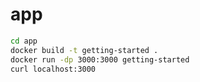 # app

```bash
cd app
docker build -t getting-started .
docker run -dp 3000:3000 getting-started
curl localhost:3000
```
